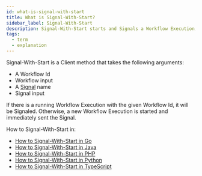 ```yaml
---
id: what-is-signal-with-start
title: What is Signal-With-Start?
sidebar_label: Signal-With-Start
description: Signal-With-Start starts and Signals a Workflow Execution, or just Signals it if it already exists.
tags:
  - term
  - explanation
---
```


Signal-With-Start is a Client method that takes the following arguments:

- A Workflow Id
- Workflow input
- A [Signal](/concepts/what-is-a-signal) name
- Signal input

If there is a running Workflow Execution with the given Workflow Id, it will be Signaled.
Otherwise, a new Workflow Execution is started and immediately sent the Signal.

How to Signal-With-Start in:

- [How to Signal-With-Start in Go](/dev-guide/go/features#signal-with-start)
- [How to Signal-With-Start in Java](/dev-guide/java/features#signal-with-start)
- [How to Signal-With-Start in PHP](/dev-guide/php/features#signal-with-start)
- [How to Signal-With-Start in Python](/dev-guide/python/features#signal-with-start)
- [How to Signal-With-Start in TypeScript](/dev-guide/typescript/features#signal-with-start)
